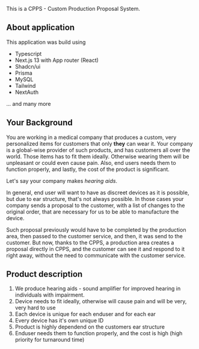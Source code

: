 This is a CPPS - Custom Production Proposal System.

## About application

This application was build using

- Typescript
- Next.js 13 with App router (React)
- Shadcn/ui
- Prisma
- MySQL
- Tailwind
- NextAuth

... and many more

## Your Background

You are working in a medical company that produces a custom, very personalized items for customers that only **they** can wear it.
Your company is a global-wise provider of such products, and has customers all over the world.
Those items has to fit them ideally. Otherwise wearing them will be unpleasant or could even cause pain.
Also, end users needs them to function properly, and lastly, the cost of the product is significant.

Let's say your company makes _hearing aids_.

In general, end user will want to have as discreet devices as it is possible, but due to ear structure, that's not always possible.
In those cases your company sends a proposal to the customer, with a list of changes to the original order, that are necessary for us to be able to manufacture the device.

Such proposal previously would have to be completed by the production area, then passed to the customer service, and then, it was send to the customer.
But now, thanks to the CPPS, a production area creates a proposal directly in CPPS, and the customer can see it and respond to it right away, without the need to communicate with the customer service.

## Product description

1. We produce hearing aids - sound amplifier for improved hearing in individuals with impairment.
2. Device needs to fit ideally, otherwise will cause pain and will be very, very hard to use
3. Each device is unique for each enduser and for each ear
4. Every device has it's own unique ID
5. Product is highly dependend on the customers ear structure
6. Enduser needs them to function properly, and the cost is high (high priority for turnaround time)
